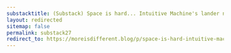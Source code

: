 ```yaml
---
substacktitle: (Substack) Space is hard... Intuitive Machine's lander nearly didn't make it
layout: redirected
sitemap: false
permalink: substack27
redirect_to: https://moreisdifferent.blog/p/space-is-hard-intuitive-machines
---
```

